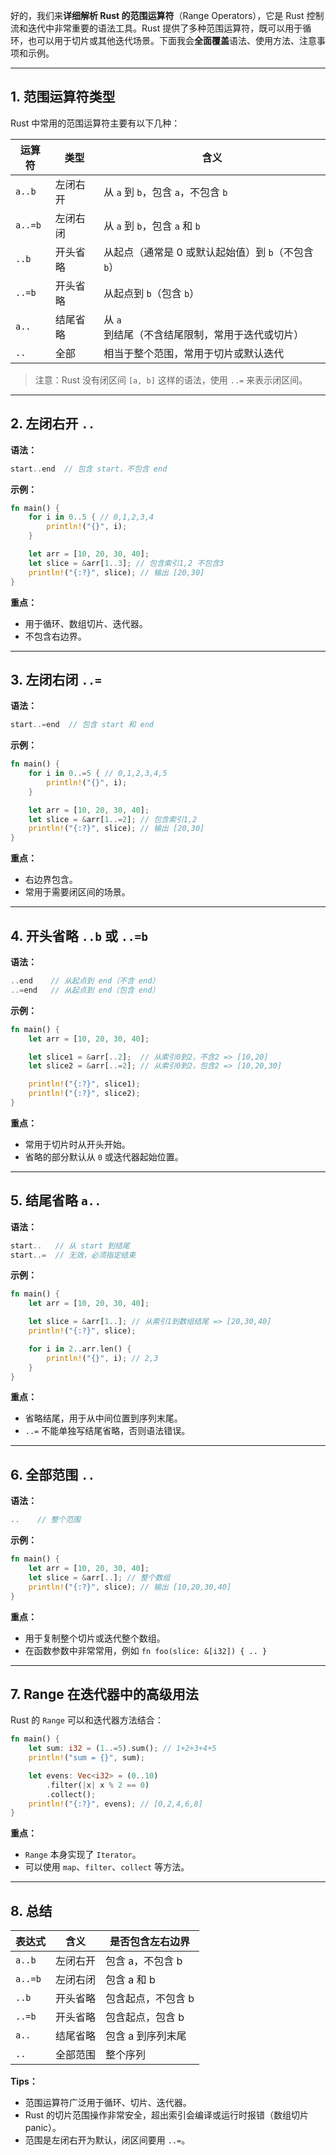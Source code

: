 好的，我们来**详细解析 Rust 的范围运算符**（Range Operators），它是 Rust 控制流和迭代中非常重要的语法工具。Rust 提供了多种范围运算符，既可以用于循环，也可以用于切片或其他迭代场景。下面我会**全面覆盖**语法、使用方法、注意事项和示例。

---

## 1. 范围运算符类型

Rust 中常用的范围运算符主要有以下几种：

| 运算符     | 类型   | 含义                              |
| ------- | ---- | ------------------------------- |
| `a..b`  | 左闭右开 | 从 `a` 到 `b`，包含 `a`，不包含 `b`      |
| `a..=b` | 左闭右闭 | 从 `a` 到 `b`，包含 `a` 和 `b`        |
| `..b`   | 开头省略 | 从起点（通常是 0 或默认起始值）到 `b`（不包含 `b`） |
| `..=b`  | 开头省略 | 从起点到 `b`（包含 `b`）                |
| `a..`   | 结尾省略 | 从 `a` 到结尾（不含结尾限制，常用于迭代或切片）      |
| `..`    | 全部   | 相当于整个范围，常用于切片或默认迭代              |

> 注意：Rust 没有闭区间 `[a, b]` 这样的语法，使用 `..=` 来表示闭区间。

---

## 2. 左闭右开 `..`

**语法：**

```rust
start..end  // 包含 start，不包含 end
```

**示例：**

```rust
fn main() {
    for i in 0..5 { // 0,1,2,3,4
        println!("{}", i);
    }

    let arr = [10, 20, 30, 40];
    let slice = &arr[1..3]; // 包含索引1,2 不包含3
    println!("{:?}", slice); // 输出 [20,30]
}
```

**重点：**

* 用于循环、数组切片、迭代器。
* 不包含右边界。

---

## 3. 左闭右闭 `..=`

**语法：**

```rust
start..=end  // 包含 start 和 end
```

**示例：**

```rust
fn main() {
    for i in 0..=5 { // 0,1,2,3,4,5
        println!("{}", i);
    }

    let arr = [10, 20, 30, 40];
    let slice = &arr[1..=2]; // 包含索引1,2
    println!("{:?}", slice); // 输出 [20,30]
}
```

**重点：**

* 右边界包含。
* 常用于需要闭区间的场景。

---

## 4. 开头省略 `..b` 或 `..=b`

**语法：**

```rust
..end    // 从起点到 end（不含 end）
..=end   // 从起点到 end（包含 end）
```

**示例：**

```rust
fn main() {
    let arr = [10, 20, 30, 40];

    let slice1 = &arr[..2];  // 从索引0到2，不含2 => [10,20]
    let slice2 = &arr[..=2]; // 从索引0到2，包含2 => [10,20,30]

    println!("{:?}", slice1);
    println!("{:?}", slice2);
}
```

**重点：**

* 常用于切片时从开头开始。
* 省略的部分默认从 `0` 或迭代器起始位置。

---

## 5. 结尾省略 `a..`

**语法：**

```rust
start..   // 从 start 到结尾
start..=  // 无效，必须指定结束
```

**示例：**

```rust
fn main() {
    let arr = [10, 20, 30, 40];

    let slice = &arr[1..]; // 从索引1到数组结尾 => [20,30,40]
    println!("{:?}", slice);

    for i in 2..arr.len() {
        println!("{}", i); // 2,3
    }
}
```

**重点：**

* 省略结尾，用于从中间位置到序列末尾。
* `..=` 不能单独写结尾省略，否则语法错误。

---

## 6. 全部范围 `..`

**语法：**

```rust
..    // 整个范围
```

**示例：**

```rust
fn main() {
    let arr = [10, 20, 30, 40];
    let slice = &arr[..]; // 整个数组
    println!("{:?}", slice); // 输出 [10,20,30,40]
}
```

**重点：**

* 用于复制整个切片或迭代整个数组。
* 在函数参数中非常常用，例如 `fn foo(slice: &[i32]) { .. }`

---

## 7. Range 在迭代器中的高级用法

Rust 的 `Range` 可以和迭代器方法结合：

```rust
fn main() {
    let sum: i32 = (1..=5).sum(); // 1+2+3+4+5
    println!("sum = {}", sum);

    let evens: Vec<i32> = (0..10)
        .filter(|x| x % 2 == 0)
        .collect();
    println!("{:?}", evens); // [0,2,4,6,8]
}
```

**重点：**

* `Range` 本身实现了 `Iterator`。
* 可以使用 `map`、`filter`、`collect` 等方法。

---

## 8. 总结

| 表达式     | 含义   | 是否包含左右边界   |
| ------- | ---- | ---------- |
| `a..b`  | 左闭右开 | 包含 a，不包含 b |
| `a..=b` | 左闭右闭 | 包含 a 和 b   |
| `..b`   | 开头省略 | 包含起点，不包含 b |
| `..=b`  | 开头省略 | 包含起点，包含 b  |
| `a..`   | 结尾省略 | 包含 a 到序列末尾 |
| `..`    | 全部范围 | 整个序列       |

**Tips：**

* 范围运算符广泛用于循环、切片、迭代器。
* Rust 的切片范围操作非常安全，超出索引会编译或运行时报错（数组切片 panic）。
* 范围是左闭右开为默认，闭区间要用 `..=`。
